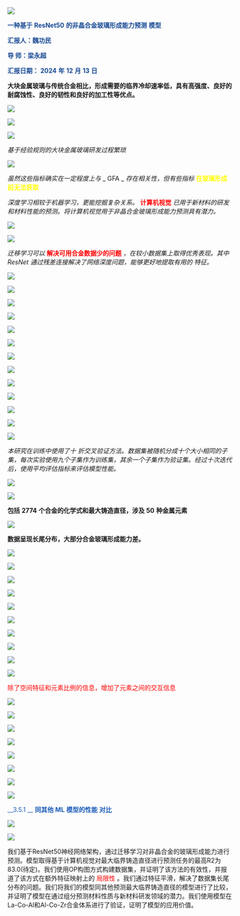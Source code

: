 ![](img%5C%E8%B4%B5%E5%A4%A7%E8%93%9DPPT%E6%A8%A1%E6%9D%BF202503251801410.png)

<span style="color:#174994"> __一种基于__ </span>  <span style="color:#174994"> __ResNet50__ </span>  <span style="color:#174994"> __的非晶合金玻璃形成能力预测__ </span>  <span style="color:#174994"> __模型__ </span>

<span style="color:#174994"> __汇报人：魏功民__ </span>

<span style="color:#174994"> __导    师：梁永超__ </span>

<span style="color:#174994"> __汇报日期：__ </span>  <span style="color:#174994"> __2024__ </span>  <span style="color:#174994"> __年__ </span>  <span style="color:#174994"> __12__ </span>  <span style="color:#174994"> __月__ </span>  <span style="color:#174994"> __13__ </span>  <span style="color:#174994"> __日__ </span>

__大块金属玻璃与传统合金相比，形成需要的临界冷却速率低，具有高强度、良好的耐腐蚀性、良好的韧性和良好的加工性等优点。__

![](img%5C%E8%B4%B5%E5%A4%A7%E8%93%9DPPT%E6%A8%A1%E6%9D%BF202503251801411.png)

![](img%5C%E8%B4%B5%E5%A4%A7%E8%93%9DPPT%E6%A8%A1%E6%9D%BF202503251801412.png)

![](img%5C%E8%B4%B5%E5%A4%A7%E8%93%9DPPT%E6%A8%A1%E6%9D%BF202503251801413.png)

_基于经验规则的大块金属玻璃研发过程繁琐_

![](img%5C%E8%B4%B5%E5%A4%A7%E8%93%9DPPT%E6%A8%A1%E6%9D%BF202503251801414.png)

_虽然这些指标确实在一定程度上与_  _ GFA _  _存在相关性，但有些指标_  <span style="color:#FFFF00"> __在玻璃形成前无法获取__ </span>

_深度学习相较于机器学习，更能挖掘复杂关系。_  <span style="color:#FF0000"> __计算机视觉__ </span>  _已用于新材料的研发和材料性能的预测。将计算机视觉用于非晶合金玻璃形成能力预测具有潜力。_

![](img%5C%E8%B4%B5%E5%A4%A7%E8%93%9DPPT%E6%A8%A1%E6%9D%BF202503251801415.png)

![](img%5C%E8%B4%B5%E5%A4%A7%E8%93%9DPPT%E6%A8%A1%E6%9D%BF202503251801416.png)

_迁移学习可以_  <span style="color:#FF0000"> __解决可用合金数据少的问题__ </span>  _，在较小数据集上取得优秀表现。其中_  _ResNet_  _通过残差连接解决了网络深度问题，能够更好地提取有用的_  _特征。_

![](img%5C%E8%B4%B5%E5%A4%A7%E8%93%9DPPT%E6%A8%A1%E6%9D%BF202503251801417.png)

![](img%5C%E8%B4%B5%E5%A4%A7%E8%93%9DPPT%E6%A8%A1%E6%9D%BF202503251801418.png)

![](img%5C%E8%B4%B5%E5%A4%A7%E8%93%9DPPT%E6%A8%A1%E6%9D%BF202503251801419.png)

![](img%5C%E8%B4%B5%E5%A4%A7%E8%93%9DPPT%E6%A8%A1%E6%9D%BF2025032518014110.png)

![](img%5C%E8%B4%B5%E5%A4%A7%E8%93%9DPPT%E6%A8%A1%E6%9D%BF2025032518014111.jpg)

![](img%5C%E8%B4%B5%E5%A4%A7%E8%93%9DPPT%E6%A8%A1%E6%9D%BF2025032518014112.png)

![](img%5C%E8%B4%B5%E5%A4%A7%E8%93%9DPPT%E6%A8%A1%E6%9D%BF2025032518014113.png)

![](img%5C%E8%B4%B5%E5%A4%A7%E8%93%9DPPT%E6%A8%A1%E6%9D%BF2025032518014114.jpg)

![](img%5C%E8%B4%B5%E5%A4%A7%E8%93%9DPPT%E6%A8%A1%E6%9D%BF2025032518014115.png)

![](img%5C%E8%B4%B5%E5%A4%A7%E8%93%9DPPT%E6%A8%A1%E6%9D%BF2025032518014116.png)

![](img%5C%E8%B4%B5%E5%A4%A7%E8%93%9DPPT%E6%A8%A1%E6%9D%BF2025032518014117.png)

![](img%5C%E8%B4%B5%E5%A4%A7%E8%93%9DPPT%E6%A8%A1%E6%9D%BF2025032518014118.png)

![](img%5C%E8%B4%B5%E5%A4%A7%E8%93%9DPPT%E6%A8%A1%E6%9D%BF2025032518014119.png)

_本研究在训练中使用了十_  _折交叉验证方法。数据集被随机分成十个大小相同的子集，每次实验使用九个子集作为训练集，其余一个子集作为验证集。经过十次迭代后，使用平均评估指标来评估模型性能。_

![](img%5C%E8%B4%B5%E5%A4%A7%E8%93%9DPPT%E6%A8%A1%E6%9D%BF2025032518014120.png)

![](img%5C%E8%B4%B5%E5%A4%A7%E8%93%9DPPT%E6%A8%A1%E6%9D%BF2025032518014121.png)

__包括__  __2774__  __个合金的化学式和最大铸造直径，涉及__  __50__  __种金属元素__

![](img%5C%E8%B4%B5%E5%A4%A7%E8%93%9DPPT%E6%A8%A1%E6%9D%BF2025032518014122.png)

__数据呈现长尾分布，大部分合金玻璃形成能力差。__

![](img%5C%E8%B4%B5%E5%A4%A7%E8%93%9DPPT%E6%A8%A1%E6%9D%BF2025032518014123.png)

![](img%5C%E8%B4%B5%E5%A4%A7%E8%93%9DPPT%E6%A8%A1%E6%9D%BF2025032518014124.wmf)

![](img%5C%E8%B4%B5%E5%A4%A7%E8%93%9DPPT%E6%A8%A1%E6%9D%BF2025032518014125.wmf)

![](img%5C%E8%B4%B5%E5%A4%A7%E8%93%9DPPT%E6%A8%A1%E6%9D%BF2025032518014126.png)

![](img%5C%E8%B4%B5%E5%A4%A7%E8%93%9DPPT%E6%A8%A1%E6%9D%BF2025032518014127.png)

![](img%5C%E8%B4%B5%E5%A4%A7%E8%93%9DPPT%E6%A8%A1%E6%9D%BF2025032518014128.png)

![](img%5C%E8%B4%B5%E5%A4%A7%E8%93%9DPPT%E6%A8%A1%E6%9D%BF2025032518014129.png)

![](img%5C%E8%B4%B5%E5%A4%A7%E8%93%9DPPT%E6%A8%A1%E6%9D%BF2025032518014130.png)

![](img%5C%E8%B4%B5%E5%A4%A7%E8%93%9DPPT%E6%A8%A1%E6%9D%BF2025032518014131.png)

![](img%5C%E8%B4%B5%E5%A4%A7%E8%93%9DPPT%E6%A8%A1%E6%9D%BF2025032518014132.png)

<span style="color:#FF0000">除了空间特征和元素比例的信息，增加了元素之间的交互信息</span>

![](img%5C%E8%B4%B5%E5%A4%A7%E8%93%9DPPT%E6%A8%A1%E6%9D%BF2025032518014133.png)

![](img%5C%E8%B4%B5%E5%A4%A7%E8%93%9DPPT%E6%A8%A1%E6%9D%BF2025032518014134.png)

![](img%5C%E8%B4%B5%E5%A4%A7%E8%93%9DPPT%E6%A8%A1%E6%9D%BF2025032518014135.png)

![](img%5C%E8%B4%B5%E5%A4%A7%E8%93%9DPPT%E6%A8%A1%E6%9D%BF2025032518014136.png)

![](img%5C%E8%B4%B5%E5%A4%A7%E8%93%9DPPT%E6%A8%A1%E6%9D%BF2025032518014137.png)

![](img%5C%E8%B4%B5%E5%A4%A7%E8%93%9DPPT%E6%A8%A1%E6%9D%BF2025032518014138.png)

![](img%5C%E8%B4%B5%E5%A4%A7%E8%93%9DPPT%E6%A8%A1%E6%9D%BF2025032518014139.png)

![](img%5C%E8%B4%B5%E5%A4%A7%E8%93%9DPPT%E6%A8%A1%E6%9D%BF2025032518014140.png)

<span style="color:#1D5CB9"> __3\.5\.1 __ </span>  <span style="color:#1D5CB9"> __同其他__ </span>  <span style="color:#1D5CB9"> __ML__ </span>  <span style="color:#1D5CB9"> __模型的性能__ </span>  <span style="color:#1D5CB9"> __对比__ </span>

![](img%5C%E8%B4%B5%E5%A4%A7%E8%93%9DPPT%E6%A8%A1%E6%9D%BF2025032518014141.png)

![](img%5C%E8%B4%B5%E5%A4%A7%E8%93%9DPPT%E6%A8%A1%E6%9D%BF2025032518014142.png)

我们基于ResNet50神经网络架构，通过迁移学习对非晶合金的玻璃形成能力进行预测。模型取得基于计算机视觉对最大临界铸造直径进行预测任务的最高R2为83\.0\(待定\)。我们使用OP构图方式构建数据集，并证明了该方法的有效性，并报道了该方式在额外特征映射上的 <span style="color:#FF0000">局限性</span> 。我们通过特征平滑，解决了数据集长尾分布的问题。我们将我们的模型同其他预测最大临界铸造直径的模型进行了比较，并证明了模型在通过组分预测材料性质与新材料研发领域的潜力。我们使用模型在La\-Co\-Al和Al\-Co\-Zr合金体系进行了验证，证明了模型的应用价值。

